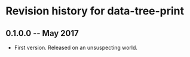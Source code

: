 # Revision history for data-tree-print

## 0.1.0.0  -- May 2017

* First version. Released on an unsuspecting world.
